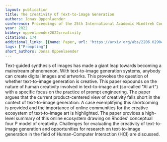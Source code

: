 ```yaml
---
layout: publication
title: The Creativity Of Text-to-image Generation
authors: Jonas Oppenlaender
conference: Proceedings of the 25th International Academic Mindtrek Conference
year: 2022
bibkey: oppenlaender2022creativity
citations: 174
additional_links: [{name: Paper, url: 'https://arxiv.org/abs/2206.02904'}]
tags: ["Prompting"]
short_authors: Jonas Oppenlaender
---
```

Text-guided synthesis of images has made a giant leap towards becoming a
mainstream phenomenon. With text-to-image generation systems, anybody can
create digital images and artworks. This provokes the question of whether
text-to-image generation is creative. This paper expounds on the nature of
human creativity involved in text-to-image art (so-called "AI art") with a
specific focus on the practice of prompt engineering. The paper argues that the
current product-centered view of creativity falls short in the context of
text-to-image generation. A case exemplifying this shortcoming is provided and
the importance of online communities for the creative ecosystem of
text-to-image art is highlighted. The paper provides a high-level summary of
this online ecosystem drawing on Rhodes' conceptual four P model of creativity.
Challenges for evaluating the creativity of text-to-image generation and
opportunities for research on text-to-image generation in the field of
Human-Computer Interaction (HCI) are discussed.